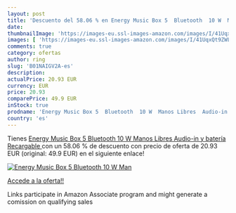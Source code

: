 ```yaml
---
layout: post
title: 'Descuento del 58.06 % en Energy Music Box 5  Bluetooth  10 W  Man'
date: 
thumbnailImage: 'https://images-eu.ssl-images-amazon.com/images/I/41UqxQt9ZWL._SL200_.jpg'
images: [ 'https://images-eu.ssl-images-amazon.com/images/I/41UqxQt9ZWL._SL200_.jpg' ]
comments: true
category: ofertas
author: ring
slug: 'B01NAIGV2A-es'
description:
actualPrice: 20.93 EUR
currency: EUR
price: 20.93
comparePrice: 49.9 EUR
inStock: true
prodname: 'Energy Music Box 5  Bluetooth  10 W  Manos Libres  Audio-in y batería Recargable '
country: 'es'
---
```


Tienes [Energy Music Box 5  Bluetooth  10 W  Manos Libres  Audio-in y batería Recargable ](https://www.amazon.es/dp/B01NAIGV2A/?tag=tolees-21) con un 58.06 % de descuento con precio de oferta de 20.93 EUR (original: 49.9 EUR) en el siguiente enlace!

[![Energy Music Box 5  Bluetooth  10 W  Man](https://images-eu.ssl-images-amazon.com/images/I/41UqxQt9ZWL._SL200_.jpg)](https://www.amazon.es/dp/B01NAIGV2A/?tag=tolees-21)

[Accede a la oferta!!](https://www.amazon.es/dp/B01NAIGV2A/?tag=tolees-21)

Links participate in Amazon Associate program and might generate a comission on qualifying sales


